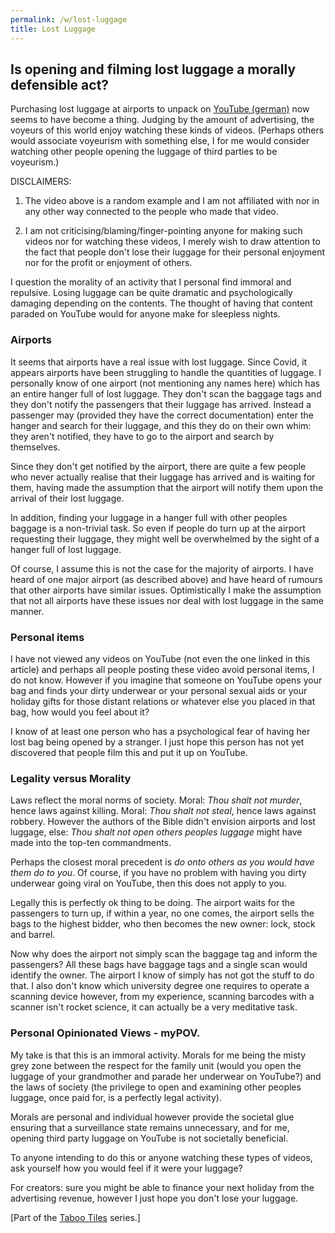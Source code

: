 ```yaml
---
permalink: /w/lost-luggage
title: Lost Luggage
---
```


## Is opening and filming lost luggage a morally defensible act?

Purchasing lost luggage at airports to unpack on [YouTube (german)](https://www.youtube.com/watch?v=zRlnhmv8RgY) now seems to have become a thing. Judging by the amount of advertising, the voyeurs of this world enjoy watching these kinds of videos. (Perhaps others would associate voyeurism with something else, I for me would consider watching other people opening the luggage of third parties to be voyeurism.)

DISCLAIMERS: 

1) The video above is a random example and I am not affiliated with nor in any other way connected to the people who made that video.

2) I am not criticising/blaming/finger-pointing anyone for making such videos nor for watching these videos, I merely wish to draw attention to the fact that people don't lose their luggage for their personal enjoyment nor for the profit or enjoyment of others.

I question the morality of an activity that I personal find immoral and repulsive. Losing luggage can be quite dramatic and psychologically damaging depending on the contents. The thought of having that content paraded on YouTube would for anyone make for sleepless nights.

### Airports

It seems that airports have a real issue with lost luggage. Since Covid, it appears airports have been struggling to handle the quantities of luggage. I personally know of one airport (not mentioning any names here) which has an entire hanger full of lost luggage. They don't scan the baggage tags and they don't notify the passengers that their luggage has arrived. Instead a passenger may (provided they have the correct documentation) enter the hanger and search for their luggage, and this they do on their own whim: they aren't notified, they have to go to the airport and search by themselves.

Since they don't get notified by the airport, there are quite a few people who never actually realise that their luggage has arrived and is waiting for them, having made the assumption that the airport will notify them upon the arrival of their lost luggage.

In addition, finding your luggage in a hanger full with other peoples baggage is a non-trivial task. So even if people do turn up at the airport requesting their luggage, they might well be overwhelmed by the sight of a hanger full of lost luggage.

Of course, I assume this is not the case for the majority of airports. I have heard of one major airport (as described above) and have heard of rumours that other airports have similar issues. Optimistically I make the assumption that not all airports have these issues nor deal with lost luggage in the same manner. 

### Personal items

I have not viewed any videos on YouTube (not even the one linked in this article) and perhaps all people posting these video avoid personal items, I do not know. However if you imagine that someone on YouTube opens your bag and finds your dirty underwear or your personal sexual aids or your holiday gifts for those distant relations or whatever else you placed in that bag, how would you feel about it?

I know of at least one person who has a psychological fear of having her lost bag being opened by a stranger. I just hope this person has not yet discovered that people film this and put it up on YouTube.

### Legality versus Morality

Laws reflect the moral norms of society. Moral: *Thou shalt not murder*, hence laws against killing. Moral: *Thou shalt not steal*, hence laws against robbery. However the authors of the Bible didn't envision airports and lost luggage, else: *Thou shalt not open others peoples luggage* might have made into the top-ten commandments.

Perhaps the closest moral precedent is *do onto others as you would have them do to you*. Of course, if you have no problem with having you dirty underwear going viral on YouTube, then this does not apply to you.

Legally this is perfectly ok thing to be doing. The airport waits for the passengers to turn up, if within a year, no one comes, the airport sells the bags to the highest bidder, who then becomes the new owner: lock, stock and barrel.

Now why does the airport not simply scan the baggage tag and inform the passengers? All these bags have baggage tags and a single scan would identify the owner. The airport I know of simply has not got the stuff to do that. I also don't know which university degree one requires to operate a scanning device however, from my experience, scanning barcodes with a scanner isn't rocket science, it can actually be a very meditative task.

### Personal Opinionated Views - myPOV.

My take is that this is an immoral activity. Morals for me being the misty grey zone between the respect for the family unit (would you open the luggage of your grandmother and parade her underwear on YouTube?) and the laws of society (the privilege to open and examining other peoples luggage, once paid for, is a perfectly legal activity). 

Morals are personal and individual however provide the societal glue ensuring that a surveillance state remains unnecessary, and for me, opening third party luggage on YouTube is not societally beneficial.

To anyone intending to do this or anyone watching these types of videos, ask yourself how you would feel if it were your luggage? 

For creators: sure you might be able to finance your next holiday from the advertising revenue, however I just hope you don't lose your luggage.

\[Part of the [Taboo Tiles](https://upo.sh/tt) series.\]
